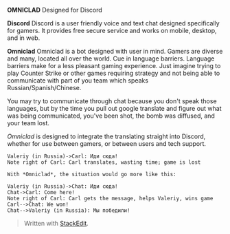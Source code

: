 **OMNICLAD**
Designed for Discord

**Discord**
Discord is a user friendly voice and text chat designed specifically for gamers. It provides free secure service and works on mobile, desktop, and in web.

 **Omniclad**
 Omniclad is a bot designed with user in mind. Gamers are diverse and many, located all over the world. Cue in language barriers. Language barriers make for a less pleasant gaming experience. Just imagine trying to play Counter Strike or other games requiring strategy and not being able to communicate with part of you team which speaks Russian/Spanish/Chinese.

You may try to communicate through chat because you don't speak those languages, but by the time you pull out google translate and figure out what was being communicated, you've been shot, the bomb was diffused, and your team lost.

*Omniclad* is designed to integrate the translating straight into Discord, whether for use between gamers, or between users and tech support.



```sequence
Valeriy (in Russia)->Carl: Иди сюда!
Note right of Carl: Carl translates, wasting time; game is lost
```


```
With *Omniclad*, the situation would go more like this:
```
```sequence
Valeriy (in Russia)->Chat: Иди сюда!
Chat->Carl: Come here! 
Note right of Carl: Carl gets the message, helps Valeriy, wins game 
Carl-->Chat: We won!
Chat-->Valeriy (in Russia): Мы победили!
```


> Written with [StackEdit](https://stackedit.io/).